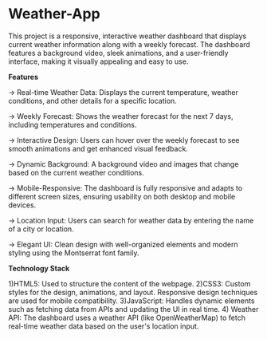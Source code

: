 # Weather-App

This project is a responsive, interactive weather dashboard that displays current weather information along with a weekly forecast. The dashboard features a background video, sleek animations, and a user-friendly interface, making it visually appealing and easy to use.

**Features**

-> Real-time Weather Data: Displays the current temperature, weather conditions, and other details for a specific location.

-> Weekly Forecast: Shows the weather forecast for the next 7 days, including temperatures and conditions.

-> Interactive Design: Users can hover over the weekly forecast to see smooth animations and get enhanced visual feedback.

-> Dynamic Background: A background video and images that change based on the current weather conditions.

-> Mobile-Responsive: The dashboard is fully responsive and adapts to different screen sizes, ensuring usability on both desktop and mobile devices.

-> Location Input: Users can search for weather data by entering the name of a city or location.

-> Elegant UI: Clean design with well-organized elements and modern styling using the Montserrat font family.


**Technology Stack**

1)HTML5: Used to structure the content of the webpage.
2)CSS3: Custom styles for the design, animations, and layout. Responsive design techniques are used for mobile compatibility.
3)JavaScript: Handles dynamic elements such as fetching data from APIs and updating the UI in real time.
4) Weather API: The dashboard uses a weather API (like OpenWeatherMap) to fetch real-time weather data based on the user's location input.

